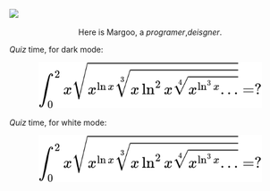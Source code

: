 ![](./pic.png)

$$\text{Here is Margoo, a }programer\text{,}deisgner.$$

$Quiz\text{ time, for dark mode}:$

<div align="center"><img src="./equation.svg" width=400/></div>

$Quiz\text{ time, for white mode}:$

<div align="center"><img src="./equation-black.svg" width=400/></div>